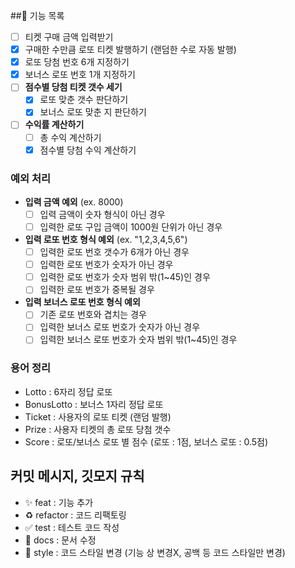 ##📝 기능 목록

- [ ] 티켓 구매 금액 입력받기
- [x] 구매한 수만큼 로또 티켓 발행하기 (랜덤한 수로 자동 발행) 
- [x] 로또 당첨 번호 6개 지정하기
- [x] 보너스 로또 번호 1개 지정하기
- [ ] **점수별 당첨 티켓 갯수 세기**
  - [x] 로또 맞춘 갯수 판단하기
  - [x] 보너스 로또 맞춘 지 판단하기
- [ ] **수익률 계산하기**
  - [ ] 총 수익 계산하기
  - [x] 점수별 당첨 수익 계산하기

### 예외 처리
- **입력 금액 예외** (ex. 8000)
    - [ ] 입력 금액이 숫자 형식이 아닌 경우
    - [ ] 입력한 로또 구입 금액이 1000원 단위가 아닌 경우
- **입력 로또 번호 형식 예외** (ex. "1,2,3,4,5,6")
    - [ ] 입력한 로또 번호 갯수가 6개가 아닌 경우
    - [ ] 입력한 로또 번호가 숫자가 아닌 경우
    - [ ] 입력한 로또 번호가 숫자 범위 밖(1~45)인 경우
    - [ ] 입력한 로또 번호가 중복될 경우
- **입력 보너스 로또 번호 형식 예외**
    - [ ] 기존 로또 번호와 겹치는 경우
    - [ ] 입력한 보너스 로또 번호가 숫자가 아닌 경우
    - [ ] 입력한 보너스 로또 번호가 숫자 범위 밖(1~45)인 경우
    
### 용어 정리
  - Lotto : 6자리 정답 로또
  - BonusLotto : 보너스 1자리 정답 로또
  - Ticket : 사용자의 로또 티켓 (랜덤 발행)
  - Prize : 사용자 티켓의 총 로또 당첨 갯수
  - Score : 로또/보너스 로또 별 점수 (로또 : 1점, 보너스 로또 : 0.5점)

## 커밋 메시지, 깃모지 규칙
- ✨ feat : 기능 추가
- ♻ refactor : 코드 리팩토링
- ✅ test : 테스트 코드 작성
- 📝 docs : 문서 수정
- 🎨 style : 코드 스타일 변경 (기능 상 변경X, 공백 등 코드 스타일만 변경)